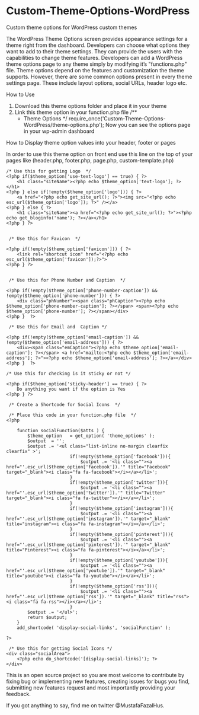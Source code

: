 # Custom-Theme-Options-WordPress
Custom theme options for WordPress custom themes 

The WordPress Theme Options screen provides appearance settings for a theme right from the dashboard. 
Developers can choose what options they want to add to their theme settings. They can provide the users with the capabilities to change theme features. 
Developers can add a WordPress theme options page to any theme simply by modifying it’s "functions.php" file. Theme options depend on the features and customization the theme supports. However, there are some common options present in every theme settings page. These include layout options, social URLs, header logo etc. 

How to Use
1) Download this theme options folder and place it in your theme
2) Link this theme option in your function.php file
    /**
    * Theme Options 
    */
    require_once('Custom-Theme-Options-WordPress/theme-options.php');
Now you can see the options page in your wp-admin dashboard


How to Display theme option values into your header, footer or pages

In order to use this theme option on front end use this line on the top of your pages like (header.php, footer.php, page.php, custom-template.php)
<?php 
	//getting theme options
	$theme_option 	= get_option( 'theme_options' ); 
?>

    /* Use this for getting Logo  */
    <?php if($theme_option['use-text-logo'] == true) { ?>
        <h1 class="siteName"><?php echo $theme_option['text-logo']; ?></h1>
    <?php } else if(!empty($theme_option['logo'])) { ?>
        <a href="<?php echo get_site_url(); ?>"><img src="<?php echo esc_url($theme_option['logo']); ?>" /></a>
    <?php } else { ?>
        <h1 class="siteName"><a href="<?php echo get_site_url(); ?>"><?php echo get_bloginfo('name'); ?></a></h1>
    <?php } ?>	


     /* Use this for Favicon  */

    <?php if(!empty($theme_option['favicon'])) { ?>
        <link rel="shortcut icon" href="<?php echo esc_url($theme_option['favicon']);?>">
    <?php } ?>		


     /* Use this for Phone Number and Caption  */

    <?php if(!empty($theme_option['phone-number-caption']) &&  !empty($theme_option['phone-number'])) { ?>
        <div class="phNumber"><span class="phCaption"><?php echo $theme_option['phone-number-caption']; ?></span> <span><?php echo $theme_option['phone-number']; ?></span></div>
    <?php }  ?>   
    
     /* Use this for Email and  Caption */

    <?php if(!empty($theme_option['email-caption']) &&  !empty($theme_option['email-address'])) { ?>
        <div><span class="emCaption"><?php echo $theme_option['email-caption']; ?></span> <a href="mailto:<?php echo $theme_option['email-address']; ?>"><?php echo $theme_option['email-address']; ?></a></div>
    <?php }  ?>   
   
    /* Use this for checking is it sticky or not */

    <?php if($theme_option['sticky-header'] == true) { ?>
        Do anything you want if the option is Yes
    <?php } ?>	
    
     /* Create a Shortcode for Social Icons  */

     /* Place this code in your function.php file  */
    <?php 

        function socialFunction($atts ) {
            $theme_option 	= get_option( 'theme_options' );
            $output  = '';
            $output .= '<ul class="list-inline no-margin clearfix clearfix" >';
                            if(!empty($theme_option['facebook'])){ 
                                $output .= '<li class=""><a href="'.esc_url($theme_option['facebook']).'" title="Facebook" target="_blank"><i class="fa fa-facebook"></i></a></li>';
                            } 
                            if(!empty($theme_option['twitter'])){
                                $output .= '<li class=""><a href="'.esc_url($theme_option['twitter']).'" title="Twitter" target="_blank"><i class="fa fa-twitter"></i></a></li>';
                            } 
                            if(!empty($theme_option['instagram'])){ 
                                $output .= '<li class=""><a href="'.esc_url($theme_option['instagram']).'" target="_blank" title="instagram"><i class="fa fa-instagram"></i></a></li>';
                            } 
                            if(!empty($theme_option['pinterest'])){
                                $output .= '<li class=""><a href="'.esc_url($theme_option['pinterest']).'" target="_blank" title="Pinterest"><i class="fa fa-pinterest"></i></a></li>';
                            }
                            if(!empty($theme_option['youtube'])){ 
                                $output .= '<li class=""><a href="'.esc_url($theme_option['youtube']).'" target="_blank" title="youtube"><i class="fa fa-youtube"></i></a></li>';
                            } 
                            if(!empty($theme_option['rss'])){
                                $output .= '<li class=""><a href="'.esc_url($theme_option['rss']).'" target="_blank" title="rss"><i class="fa fa-rss"></i></a></li>';
                            }
            $output .= '</ul>';
            return $output;
        }
        add_shortcode( 'display-social-links', 'socialFunction' );

    ?>
    
     /* Use this for getting Social Icons */
    <div class="socialArea">
        <?php echo do_shortcode('[display-social-links]'); ?>
    </div>

This is an open source project so you are most welcome to contribute by fixing bug or implementing new features, creating issues for bugs you find, submitting new features request and most importantly providing your feedback.

If you got anything to say, find me on twitter @MustafaFazalHus.